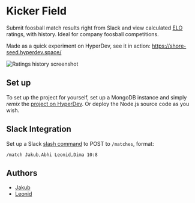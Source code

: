 # Kicker Field

Submit foosball match results right from Slack and view calculated [ELO](https://en.wikipedia.org/wiki/Elo_rating_system) ratings, with history.
Ideal for company foosball competitions.

Made as a quick experiment on HyperDev, see it in action: https://shore-seed.hyperdev.space/

![Ratings history screenshot](https://cdn.hyperdev.com/us-east-1%3A9d51f582-bd64-4f27-a57e-14129f0378a3%2Fratingshistory.png)

## Set up

To set up the project for yourself, set up a MongoDB instance and simply _remix_ the [project on HyperDev](https://hyperdev.com/#!/project/shore-seed). Or deploy the Node.js source code as you wish.

## Slack Integration

Set up a Slack [slash command](https://api.slack.com/slash-commands) to POST to `/matches`, format:

    /match Jakub,Abhi Leonid,Dima 10:8

## Authors
- [Jakub](https://github.com/jakriz)
- [Leonid](https://github.com/mouse4d)
